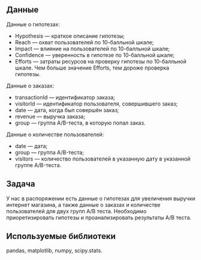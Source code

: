 ## Данные

Данные о гипотезах:

* Hypothesis — краткое описание гипотезы;
* Reach — охват пользователей по 10-балльной шкале;
* Impact — влияние на пользователей по 10-балльной шкале;
* Confidence — уверенность в гипотезе по 10-балльной шкале;
* Efforts — затраты ресурсов на проверку гипотезы по 10-балльной шкале. Чем больше значение Efforts, тем дороже проверка гипотезы.

Данные о заказах:

* transactionId — идентификатор заказа;
* visitorId — идентификатор пользователя, совершившего заказ;
* date — дата, когда был совершён заказ;
* revenue — выручка заказа;
* group — группа A/B-теста, в которую попал заказ.

Данные о количестве пользователей:

* date — дата;
* group — группа A/B-теста;
* visitors — количество пользователей в указанную дату в указанной группе A/B-теста.

## Задача

У нас в распоряжении есть данные о гипотезах для увеличения выручки интернет магазина, а также данные о заказах и количестве пользователей для двух групп A/B теста. Необходимо приоретизировать гипотезы и проанализировать результаты A/B теста.

## Используемые библиотеки
pandas, matplotlib, numpy, scipy.stats.

